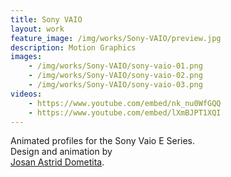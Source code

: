 ```yaml
---
title: Sony VAIO
layout: work
feature_image: /img/works/Sony-VAIO/preview.jpg
description: Motion Graphics
images:
    - /img/works/Sony-VAIO/sony-vaio-01.png
    - /img/works/Sony-VAIO/sony-vaio-02.png
    - /img/works/Sony-VAIO/sony-vaio-03.png
videos:
    - https://www.youtube.com/embed/nk_nu0WfGQQ
    - https://www.youtube.com/embed/lXmBJPT1XQI
---
```


Animated profiles for the Sony Vaio E Series.
<br>Design and animation by <br>[Josan Astrid Dometita](http://instagram.com/josanastrid).
